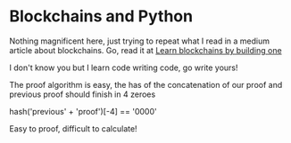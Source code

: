 # Blockchains and Python

Nothing magnificent here, just trying to repeat what I read in a medium article about blockchains. Go, read it at [Learn blockchains by building one](https://hackernoon.com/learn-blockchains-by-building-one-117428612f46)

I don't know you but I learn code writing code, go write yours!


The proof algorithm is easy, the has of the concatenation of our proof and previous proof should finish in 4 zeroes

hash('previous' + 'proof')[-4] == '0000'

Easy to proof, difficult to calculate!